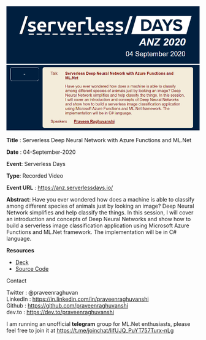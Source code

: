 <img src=".\assets\serverless-anz-20202-logo.png" alt="Serverless days" style="zoom:80%;" />

<img src=".\assets\serverless-anz-20202-praveen-session.png" alt="Serverless DNN" style="zoom:80%;" />

**Title** : Serverless Deep Neural Network with Azure Functions and ML.Net

**Date** : 04-September-2020

**Event**: Serverless Days

**Type**: Recorded Video

**Event URL** : https://anz.serverlessdays.io/

**Abstract**: Have you ever wondered how does a machine is able to classify among different species of animals just by looking an image? Deep Neural Network simplifies and help classify the things. In this session, I will cover an introduction and concepts of Deep Neural Networks and show how to build a serverless image classification application using Microsoft Azure Functions and ML.Net framework. The implementation will be in C# language.

**Resources**

- [Deck](https://github.com/praveenraghuvanshi/tech-sessions/blob/master/04092020-ServerlessDays-ANZ-2020/Serverless-Days-ANZ-2020.pptx)
- [Source Code](https://github.com/praveenraghuvanshi/tech-sessions/tree/master/04092020-ServerlessDays-ANZ-2020/src/ServerlessDNN)

Contact

Twitter : @praveenraghuvan\
LinkedIn : https://in.linkedin.com/in/praveenraghuvanshi \
Github : https://github.com/praveenraghuvanshi \
dev.to : https://dev.to/praveenraghuvanshi

I am running an unofficial **telegram** group for ML.Net enthusiasts, please feel free to join it at https://t.me/joinchat/IifUJQ_PuYT757Turx-nLg

